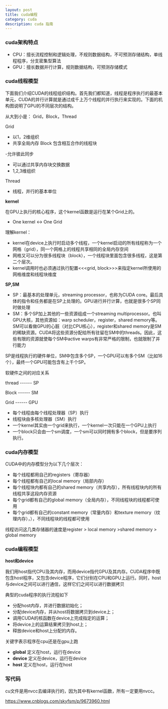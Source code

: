 ```yaml
---
layout: post
title: cuda编程
category: cuda
description: cuda 指南
---
```


### cuda架构特点

- CPU：擅长流程控制和逻辑处理，不规则数据结构，不可预测存储结构，单线程程序，分支密集型算法
- GPU：擅长数据并行计算，规则数据结构，可预测存储模式

### cuda线程模型

下面我们介绍CUDA的线程组织结构。首先我们都知道，线程是程序执行的最基本单元，CUDA的并行计算就是通过成千上万个线程的并行执行来实现的。下面的机构图说明了GPU的不同层次的结构。

从大到小是： Grid，Block，Thread

Grid
- 以1，2维组织
- 共享全局内存
Block 包含相互合作的线程块

-允许彼此同步
- 可以通过共享内存块交换数据
- 1,2,3维组织

Thread
- 线程，并行的基本单位

**kernel**

在GPU上执行的核心程序，这个kernel函数是运行在某个Grid上的。
- One kernel <-> One Grid

理解kernel：
- kernel在device上执行时启动多个线程，一个kernel启动的所有线程称为一个网格（grid），同一个网格上的线程共享相同的全局内存空间
- 网格又可以分为很多线程块（block），一个线程块里面包含很多线程，这是第二个层次。
- kernel调用时也必须通过执行配置<<<grid, block>>>来指定kernel所使用的网格维度和线程块维度

**SP,SM**
- SP：最基本的处理单元，streaming processor，也称为CUDA core。最后具体的指令和任务都是在SP上处理的。GPU进行并行计算，也就是很多个SP同时做处理
- SM：多个SP加上其他的一些资源组成一个streaming multiprocessor。也叫GPU大核，其他资源如：warp scheduler，register，shared memory等。SM可以看做GPU的心脏（对比CPU核心），register和shared memory是SM的稀缺资源。CUDA将这些资源分配给所有驻留在SM中的threads。因此，这些有限的资源就使每个SM中active warps有非常严格的限制，也就限制了并行能力

SP是线程执行的硬件单位，SM中包含多个SP，一个GPU可以有多个SM（比如16个），最终一个GPU可能包含有上千个SP。

软硬件之间的对应关系

thread ------  SP

Block  ------  SM

Grid   ------  GPU

- 每个线程由每个线程处理器（SP）执行
- 线程块由多核处理器（SM）执行
- 一个kernel其实由一个grid来执行，一个kernel一次只能在一个GPU上执行
- 一个block只会由一个sm调度，一个sm可以同时拥有多个block，但是要序列执行。

### cuda内存模型

CUDA中的内存模型分为以下几个层次：

- 每个线程都用自己的registers（寄存器）
- 每个线程都有自己的local memory（局部内存）
- 每个线程块内都有自己的shared memory（共享内存），所有线程块内的所有线程共享这段内存资源
- 每个grid都有自己的global memory（全局内存），不同线程块的线程都可使用
- 每个grid都有自己的constant memory（常量内存）和texture memory（纹理内存），），不同线程块的线程都可使用

线程访问这几类存储器的速度是register > local memory >shared memory > global memory

### cuda编程模型

**host和device**

我们用host指代CPU及其内存，而用device指代GPU及其内存。CUDA程序中既包含host程序，又包含device程序，它们分别在CPU和GPU上运行。同时，host与device之间可以进行通信，这样它们之间可以进行数据拷贝

典型的cuda程序的执行流程如下

- 分配host内存，并进行数据初始化；
- 分配device内存，并从host将数据拷贝到device上；
- 调用CUDA的核函数在device上完成指定的运算；
- 将device上的运算结果拷贝到host上；
- 释放device和host上分配的内存。

关键字表示程序在cpu还是在gpu上跑
- __global__ 定义在host，运行在device
- __device__ 定义在device，运行在device
- __host__  定义在host，运行在host

### 写代码

cu文件是用nvcc去编译执行的，因为其中有kernel函数，所有一定要用nvcc。


https://www.cnblogs.com/skyfsm/p/9673960.html